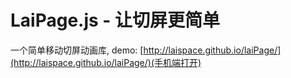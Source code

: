 # LaiPage.js - 让切屏更简单

一个简单移动切屏动画库, demo: [http://laispace.github.io/laiPage/](http://laispace.github.io/laiPage/)(手机端打开)